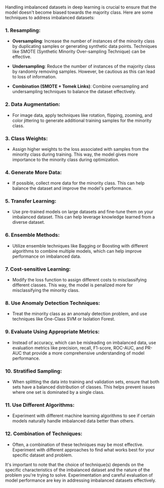 Handling imbalanced datasets in deep learning is crucial to ensure that the model doesn't become biased towards the majority class. Here are some techniques to address imbalanced datasets:

### 1. **Resampling**:

   - **Oversampling**: Increase the number of instances of the minority class by duplicating samples or generating synthetic data points. Techniques like SMOTE (Synthetic Minority Over-sampling Technique) can be effective.

   - **Undersampling**: Reduce the number of instances of the majority class by randomly removing samples. However, be cautious as this can lead to loss of information.

   - **Combination (SMOTE + Tomek Links)**: Combine oversampling and undersampling techniques to balance the dataset effectively.

### 2. **Data Augmentation**:

   - For image data, apply techniques like rotation, flipping, zooming, and color jittering to generate additional training samples for the minority class.

### 3. **Class Weights**:

   - Assign higher weights to the loss associated with samples from the minority class during training. This way, the model gives more importance to the minority class during optimization.

### 4. **Generate More Data**:

   - If possible, collect more data for the minority class. This can help balance the dataset and improve the model's performance.

### 5. **Transfer Learning**:

   - Use pre-trained models on large datasets and fine-tune them on your imbalanced dataset. This can help leverage knowledge learned from a diverse dataset.

### 6. **Ensemble Methods**:

   - Utilize ensemble techniques like Bagging or Boosting with different algorithms to combine multiple models, which can help improve performance on imbalanced data.

### 7. **Cost-sensitive Learning**:

   - Modify the loss function to assign different costs to misclassifying different classes. This way, the model is penalized more for misclassifying the minority class.

### 8. **Use Anomaly Detection Techniques**:

   - Treat the minority class as an anomaly detection problem, and use techniques like One-Class SVM or Isolation Forest.

### 9. **Evaluate Using Appropriate Metrics**:

   - Instead of accuracy, which can be misleading on imbalanced data, use evaluation metrics like precision, recall, F1-score, ROC-AUC, and PR-AUC that provide a more comprehensive understanding of model performance.

### 10. **Stratified Sampling**:

   - When splitting the data into training and validation sets, ensure that both sets have a balanced distribution of classes. This helps prevent issues where one set is dominated by a single class.

### 11. **Use Different Algorithms**:

   - Experiment with different machine learning algorithms to see if certain models naturally handle imbalanced data better than others.

### 12. **Combination of Techniques**:

   - Often, a combination of these techniques may be most effective. Experiment with different approaches to find what works best for your specific dataset and problem.

It's important to note that the choice of technique(s) depends on the specific characteristics of the imbalanced dataset and the nature of the problem you're trying to solve. Experimentation and careful evaluation of model performance are key in addressing imbalanced datasets effectively.
